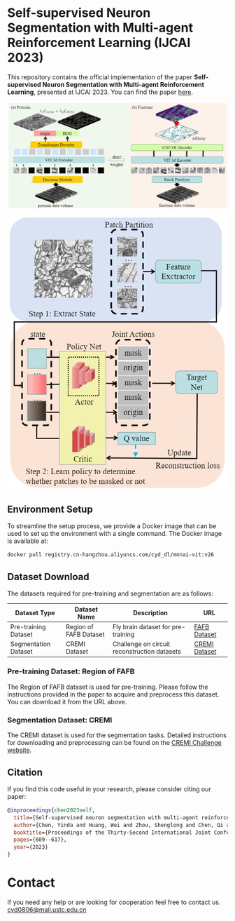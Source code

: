 # Self-supervised Neuron Segmentation with Multi-agent Reinforcement Learning (IJCAI 2023)

This repository contains the official implementation of the paper **Self-supervised Neuron Segmentation with Multi-agent Reinforcement Learning**, presented at IJCAI 2023. You can find the paper [here](https://www.ijcai.org/proceedings/2023/0068.pdf).

![The pipeline of our proposed methods](framework.png)

![The framework of our proposed decision module.](decision_module.png)
## Environment Setup

To streamline the setup process, we provide a Docker image that can be used to set up the environment with a single command. The Docker image is available at:

```sh
docker pull registry.cn-hangzhou.aliyuncs.com/cyd_dl/monai-vit:v26
```
## Dataset Download

The datasets required for pre-training and segmentation are as follows:

| Dataset Type          | Dataset Name           | Description                              | URL                                           |
|-----------------------|------------------------|------------------------------------------|-----------------------------------------------|
| Pre-training Dataset  | Region of FAFB Dataset | Fly brain dataset for pre-training       | [FAFB Dataset](https://link-to-fafb-dataset)  |
| Segmentation Dataset  | CREMI Dataset          | Challenge on circuit reconstruction datasets| [CREMI Dataset](https://cremi.org/)           |

### Pre-training Dataset: Region of FAFB

The Region of FAFB dataset is used for pre-training. Please follow the instructions provided in the paper to acquire and preprocess this dataset. You can download it from the URL above.

### Segmentation Dataset: CREMI

The CREMI dataset is used for the segmentation tasks. Detailed instructions for downloading and preprocessing can be found on the [CREMI Challenge website](https://cremi.org/).

## Citation

If you find this code useful in your research, please consider citing our paper:

```bibtex
@inproceedings{chen2023self,
  title={Self-supervised neuron segmentation with multi-agent reinforcement learning},
  author={Chen, Yinda and Huang, Wei and Zhou, Shenglong and Chen, Qi and Xiong, Zhiwei},
  booktitle={Proceedings of the Thirty-Second International Joint Conference on Artificial Intelligence},
  pages={609--617},
  year={2023}
}
```
# Contact 
If you need any help or are looking for cooperation feel free to contact us. cyd0806@mail.ustc.edu.cn
